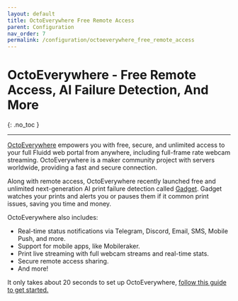 ```yaml
---
layout: default
title: OctoEverywhere Free Remote Access
parent: Configuration
nav_order: 7
permalink: /configuration/octoeverywhere_free_remote_access
---
```


# OctoEverywhere - Free Remote Access, AI Failure Detection, And More
{: .no_toc }

---

[OctoEverywhere](https://octoeverywhere.com/?source=fluidd_docs_header) empowers you with free, secure, and unlimited access to your full Fluidd web portal from anywhere, including full-frame rate webcam streaming. OctoEverywhere is a maker community project with servers worldwide, providing a fast and secure connection.

Along with remote access, OctoEverywhere recently launched free and unlimited next-generation AI print failure detection called [Gadget](https://octoeverywhere.com/gadget?source=fluidd_docs). Gadget watches your prints and alerts you or pauses them if it common print issues, saving you time and money.

OctoEverywhere also includes:
* Real-time status notifications via Telegram, Discord, Email, SMS, Mobile Push, and more.
* Support for mobile apps, like Mobileraker.
* Print live streaming with full webcam streams and real-time stats.
* Secure remote access sharing.
* And more!

It only takes about 20 seconds to set up OctoEverywhere, [follow this guide to get started.](https://octoeverywhere.com/getstarted?source=fluidd_docs)
